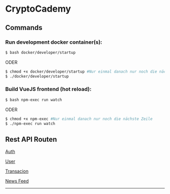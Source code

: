# CryptoCademy

## Commands

### Run development docker container(s):

```bash
$ bash docker/developer/startup
```

ODER

```bash
$ chmod +x docker/developer/startup #Nur einmal danach nur noch die nächste Zeile
$ ./docker/developer/startup
```

### Build VueJS frontend (hot reload):

```bash
$ bash npm-exec run watch
```

ODER

```bash
$ chmod +x npm-exec #Nur einmal danach nur noch die nächste Zeile
$ ./npm-exec run watch
```

## Rest API Routen

[Auth](docs/authApi.md)

[User](docs/userApi.md)

[Transacion](docs/transactionApi.md)

[News Feed](docs/newsFeedApi.md)

___
